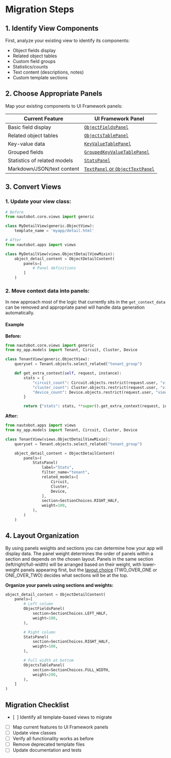 # Migration Steps

## 1. Identify View Components
First, analyze your existing view to identify its components:

- Object fields display
- Related object tables
- Custom field groups
- Statistics/counts
- Text content (descriptions, notes)
- Custom template sections

## 2. Choose Appropriate Panels

Map your existing components to UI Framework panels:

| Current Feature              | UI Framework Panel                                                                              |
|------------------------------|-------------------------------------------------------------------------------------------------|
| Basic field display          | [`ObjectFieldsPanel`](../../../core/ui-component-framework.md#1-objectfieldspanel)                 |
| Related object tables        | [`ObjectsTablePanel`](../../../core/ui-component-framework.md#8-objectstablepanel)                 |
| Key-value data               | [`KeyValueTablePanel`](../../../core/ui-component-framework.md#1-objectfieldspanel)                |
| Grouped fields               | [`GroupedKeyValueTablePanel`](../../../core/ui-component-framework.md#3-groupedkeyvaluetablepanel) |
| Statistics of related models | [`StatsPanel`](../../../core/ui-component-framework.md#4-statspanel)                               |
| Markdown/JSON/text content   | [`TextPanel` or `ObjectTextPanel`](../../../core/ui-component-framework.md#text-panels-family)     |

## 3. Convert Views

### 1. Update your view class:
```python
# Before
from nautobot.core.views import generic

class MyDetailView(generic.ObjectView):
    template_name = 'myapp/detail.html'

# After
from nautobot.apps import views

class MyDetailView(views.ObjectDetailViewMixin):
    object_detail_content = ObjectDetailContent(
        panels=[
            # Panel definitions
        ]
    )
```

### 2. Move context data into panels:

In new approach most of the logic that currently sits in the `get_context_data` can be removed
and appropriate panel will handle data generation automatically.

#### Example

**Before:**
```python title="views.py"
from nautobot.core.views import generic
from my_app.models import Tenant, Circuit, Cluster, Device

class TenantView(generic.ObjectView):
    queryset = Tenant.objects.select_related("tenant_group")

    def get_extra_context(self, request, instance):
        stats = {
            "circuit_count": Circuit.objects.restrict(request.user, "view").filter(tenant=instance).count(),
            "cluster_count": Cluster.objects.restrict(request.user, "view").filter(tenant=instance).count(),
            "device_count": Device.objects.restrict(request.user, "view").filter(tenant=instance).count(),
        }

        return {"stats": stats, **super().get_extra_context(request, instance)}
```

**After:**
```python title="views.py"
from nautobot.apps import views
from my_app.models import Tenant, Circuit, Cluster, Device

class TenantView(views.ObjectDetailViewMixin):
    queryset = Tenant.objects.select_related("tenant_group")

    object_detail_content = ObjectDetailContent(
        panels=(
            StatsPanel(
                label="Stats",
                filter_name="tenant",
                related_models=[
                    Circuit,
                    Cluster,
                    Device,
                ],
                section=SectionChoices.RIGHT_HALF,
                weight=100,
            ),
        )
    )
```

## 4. Layout Organization

By using panels weights and sections you can determine how your app will display data.
The panel weight determines the order of panels within a section and depends on the chosen layout.
Panels in the same section (left/right/full-width) will be arranged based on their weight,
with lower-weight panels appearing first,
but the [layout choice](../../../../../code-reference/nautobot/apps/ui/#nautobot.apps.ui.SectionChoices)
(TWO_OVER_ONE or ONE_OVER_TWO)
decides what sections will be at the top.

**Organize your panels using sections and weights:**

```python
object_detail_content = ObjectDetailContent(
    panels=[
        # Left column
        ObjectFieldsPanel(
            section=SectionChoices.LEFT_HALF,
            weight=100,
        ),

        # Right column
        StatsPanel(
            section=SectionChoices.RIGHT_HALF,
            weight=100,
        ),

        # Full width at bottom
        ObjectsTablePanel(
            section=SectionChoices.FULL_WIDTH,
            weight=200,
        ),
    ]
)
```

## Migration Checklist

- [&nbsp;&nbsp;] Identify all template-based views to migrate
- [  ] Map current features to UI Framework panels
- [  ] Update view classes
- [  ] Verify all functionality works as before
- [  ] Remove deprecated template files
- [  ] Update documentation and tests
